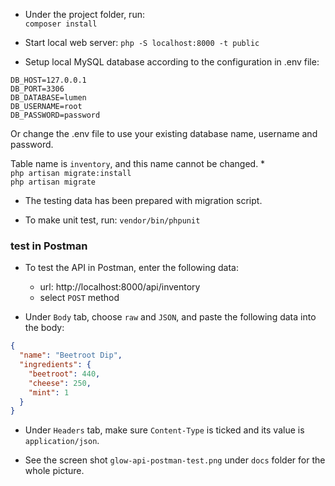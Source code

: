 * Under the project folder, run:  
  `composer install`  

* Start local web server:
  `php -S localhost:8000 -t public`
  
* Setup local MySQL database according to the configuration in .env file:
```
DB_HOST=127.0.0.1
DB_PORT=3306
DB_DATABASE=lumen
DB_USERNAME=root
DB_PASSWORD=password
```
Or change the .env file to use your existing database name, username and password.  

Table name is `inventory`, and this name cannot be changed.
*     
  `php artisan migrate:install`  
  `php artisan migrate`  
  
* The testing data has been prepared with migration script.   
  
* To make unit test, run:
`vendor/bin/phpunit`

### test in Postman
* To test the API in Postman, enter the following data:  
  * url: http://localhost:8000/api/inventory  
  * select `POST` method  
  
* Under `Body` tab, choose `raw` and `JSON`,  and paste the following data into the body:  
```json
{
  "name": "Beetroot Dip",
  "ingredients": {
    "beetroot": 440,
    "cheese": 250,
    "mint": 1
  }
}
```
* Under `Headers` tab, make sure `Content-Type` is ticked and its value is `application/json`.  

* See the screen shot `glow-api-postman-test.png` under `docs` folder for the whole picture.

